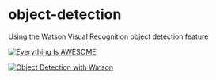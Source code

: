 # object-detection
Using the Watson Visual Recognition object detection feature

[![Everything Is AWESOME](https://img.youtube.com/vi/StTqXEQ2l-Y/0.jpg)](https://www.youtube.com/watch?v=StTqXEQ2l-Y "Everything Is AWESOME")

[![Object Detection with Watson](https://img.youtube.com/vi/StTqXEQ2l-Y/0.jpg)](https://www.youtube.com/watch?v=3gxMBtvsRFo&t=78s "Build a custom model with Watson Visual Recognition Object Detection")
